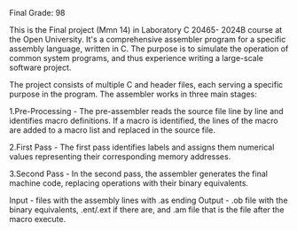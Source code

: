 Final Grade: 98

This is the Final project (Mmn 14) in Laboratory C 20465- 2024B course at the Open University.
It's a comprehensive assembler program for a specific assembly language, written in C. 
The purpose is to simulate the operation of common system programs, and thus experience writing a large-scale software project.

The project consists of multiple C and header files, each serving a specific purpose in the program. 
The assembler works in three main stages:

1.Pre-Processing - The pre-assembler reads the source file line by line and identifies macro definitions. If a macro is identified, the lines of the macro are added to a macro list and replaced in the source file.

2.First Pass - The first pass identifies labels and assigns them numerical values representing their corresponding memory addresses.

3.Second Pass - In the second pass, the assembler generates the final machine code, replacing operations with their binary equivalents.

Input - files with the assembly lines with .as ending
Output - .ob file with the binary equivalents, .ent/.ext if there are, and .am file that is the file after the macro execute.

